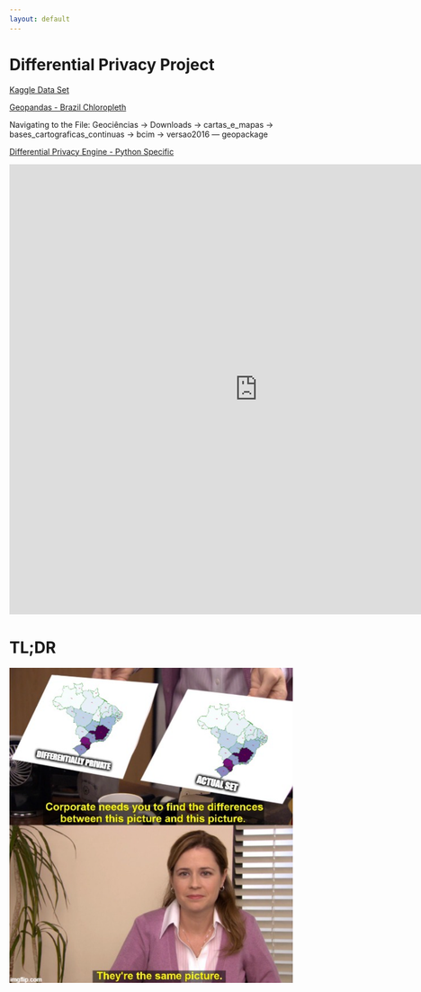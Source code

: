 ```yaml
---
layout: default
---
```

# Differential Privacy Project

[Kaggle Data Set](https://www.kaggle.com/datasets/mcamera/brazil-highway-traffic-accidents?resource=download-directory)

[Geopandas - Brazil Chloropleth](https://www.ibge.gov.br/)

Navigating to the File: Geociências -> Downloads -> cartas_e_mapas -> bases_cartograficas_continuas -> bcim -> versao2016 — geopackage

[Differential Privacy Engine - Python Specific](https://pipelinedp.io/)

<iframe src="https://alyssaahn.github.io/Fall_2018_Independent_Study__Numerical_Optimization_Final_Project.pdf" width="175%" height="800" frameborder="0" scrolling="no"></iframe>


# TL;DR
<img src="/Images/joke.PNG">
